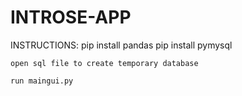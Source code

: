 # INTROSE-APP

INSTRUCTIONS:
    pip install pandas
    pip install pymysql
    
    
    open sql file to create temporary database
    
    run maingui.py